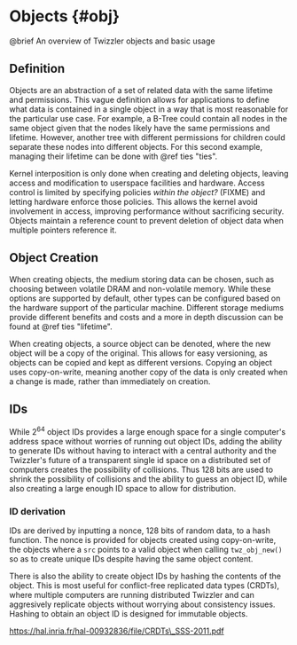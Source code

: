 # Objects {#obj}
@brief An overview of Twizzler objects and basic usage

## Definition

Objects are an abstraction of a set of related data with the same lifetime and permissions. This
vague definition allows for applications to define what data is contained in a single object in a
way that is most reasonable for the particular use case. For example, a B-Tree could contain all
nodes in the same object given that the nodes likely have the same permissions and lifetime.
However, another tree with different permissions for children could separate these nodes into
different objects. For this second example, managing their lifetime can be done with
@ref ties "ties".

Kernel interposition is only done when creating and deleting objects, leaving access and
modification to userspace facilities and hardware. Access control is limited by specifying policies
*within the object?* (FIXME) and letting hardware enforce those policies. This allows the kernel
avoid involvement in access, improving performance without sacrificing security.
Objects maintain a reference count to prevent deletion of object data when multiple pointers
reference it.

## Object Creation

When creating objects, the medium storing data can be chosen, such as choosing between volatile
DRAM and non-volatile memory. While these options are supported by default, other types can be
configured based on the hardware support of the particular machine. Different storage mediums
provide different benefits and costs and a more in depth discussion can be found at
@ref ties "lifetime".

When creating objects, a source object can be denoted, where the new object will be a copy of the
original. This allows for easy versioning, as objects can be copied and kept as different versions.
Copying an object uses copy-on-write, meaning another copy of the data is only created when a
change is made, rather than immediately on creation.

## IDs

While 2<sup>64</sup> object IDs provides a large enough space for a single computer's address space
without worries of running out object IDs, adding the ability to generate IDs without having to
interact with a central authority and the Twizzler's future of a transparent single id space on a
distributed set of computers creates the possibility of collisions. Thus 128 bits are used to shrink
the possibility of collisions and the ability to guess an object ID, while also creating a large
enough ID space to allow for distribution.

### ID derivation

IDs are derived by inputting a nonce, 128 bits of random data, to a hash function. The nonce is
provided for objects created using copy-on-write, the objects where a `src` points to a valid object
when calling `twz_obj_new()` so as to create unique IDs despite having the same object content.

There is also the ability to create object IDs by hashing the contents of the object. This is most
useful for conflict-free replicated data types (CRDTs), where multiple computers are running
distributed Twizzler and can aggresively replicate objects without worrying about consistency
issues. Hashing to obtain an object ID is designed for immutable objects.

https://hal.inria.fr/hal-00932836/file/CRDTs\_SSS-2011.pdf
